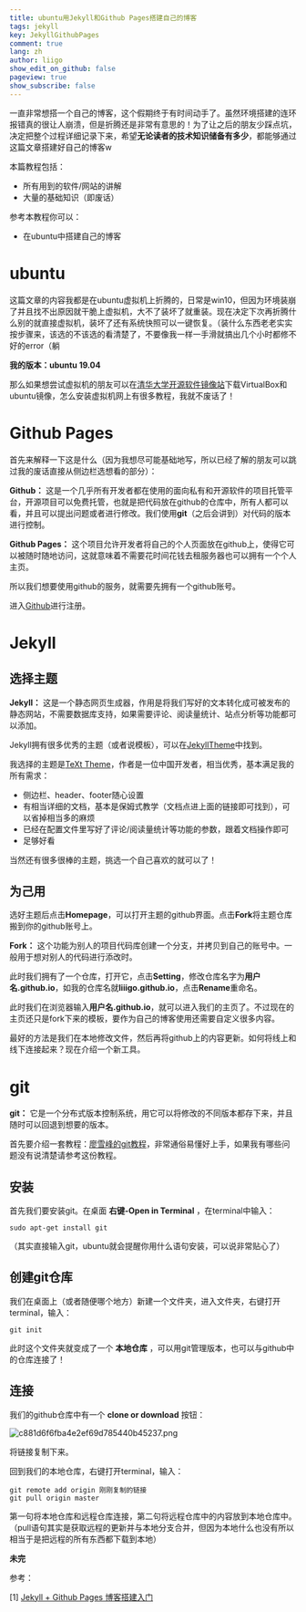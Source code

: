 ```yaml
---
title: ubuntu用Jekyll和Github Pages搭建自己的博客
tags: jekyll
key: JekyllGithubPages
comment: true
lang: zh
author: liigo
show_edit_on_github: false
pageview: true
show_subscribe: false
---
```

一直非常想搭一个自己的博客，这个假期终于有时间动手了。虽然环境搭建的连环报错真的很让人崩溃，但是折腾还是非常有意思的！为了让之后的朋友少踩点坑，决定把整个过程详细记录下来，希望**无论读者的技术知识储备有多少**，都能够通过这篇文章搭建好自己的博客w

<!--more-->

本篇教程包括：
- 所有用到的软件/网站的讲解
- 大量的基础知识（即废话）

参考本教程你可以：
- 在ubuntu中搭建自己的博客

# ubuntu

这篇文章的内容我都是在ubuntu虚拟机上折腾的，日常是win10，但因为环境装崩了并且找不出原因就干脆上虚拟机，大不了装坏了就重装。现在决定下次再折腾什么别的就直接虚拟机，装坏了还有系统快照可以一键恢复。（装什么东西老老实实按步骤来，该选的不该选的看清楚了，不要像我一样一手滑就搞出几个小时都修不好的error（躺

**我的版本：ubuntu 19.04**

那么如果想尝试虚拟机的朋友可以在[清华大学开源软件镜像站](https://mirrors.tuna.tsinghua.edu.cn/)下载VirtualBox和ubuntu镜像，怎么安装虚拟机网上有很多教程，我就不废话了！

# Github Pages

首先来解释一下这是什么（因为我想尽可能基础地写，所以已经了解的朋友可以跳过我的废话直接从侧边栏选想看的部分）：

**Github：** 这是一个几乎所有开发者都在使用的面向私有和开源软件的项目托管平台，开源项目可以免费托管，也就是把代码放在github的仓库中，所有人都可以看，并且可以提出问题或者进行修改。我们使用**git**（之后会讲到）对代码的版本进行控制。

**Github Pages：** 这个项目允许开发者将自己的个人页面放在github上，使得它可以被随时随地访问，这就意味着不需要花时间花钱去租服务器也可以拥有一个个人主页。

所以我们想要使用github的服务，就需要先拥有一个github账号。

进入[Github](https://github.com/)进行注册。

# Jekyll

## 选择主题

**Jekyll：** 这是一个静态网页生成器，作用是将我们写好的文本转化成可被发布的静态网站，不需要数据库支持，如果需要评论、阅读量统计、站点分析等功能都可以添加。

Jekyll拥有很多优秀的主题（或者说模板），可以在[JekyllTheme](http://jekyllthemes.org/)中找到。

我选择的主题是[TeXt Theme](https://tianqi.name/jekyll-TeXt-theme/)，作者是一位中国开发者，相当优秀，基本满足我的所有需求：

- 侧边栏、header、footer随心设置
- 有相当详细的文档，基本是保姆式教学（文档点进上面的链接即可找到），可以省掉相当多的麻烦
- 已经在配置文件里写好了评论/阅读量统计等功能的参数，跟着文档操作即可
- 足够好看

当然还有很多很棒的主题，挑选一个自己喜欢的就可以了！

## 为己用

选好主题后点击**Homepage**，可以打开主题的github界面。点击**Fork**将主题仓库搬到你的github账号上。

**Fork：** 这个功能为别人的项目代码库创建一个分支，并拷贝到自己的账号中。一般用于想对别人的代码进行添改时。

此时我们拥有了一个仓库，打开它，点击**Setting**，修改仓库名字为**用户名.github.io**，如我的仓库名就**liiigo.github.io**，点击**Rename**重命名。

此时我们在浏览器输入**用户名.github.io**，就可以进入我们的主页了。不过现在的主页还只是fork下来的模板，要作为自己的博客使用还需要自定义很多内容。

最好的方法是我们在本地修改文件，然后再将github上的内容更新。如何将线上和线下连接起来？现在介绍一个新工具。

# git

**git：** 它是一个分布式版本控制系统，用它可以将修改的不同版本都存下来，并且随时可以回退到想要的版本。

首先要介绍一套教程：[廖雪峰的git教程](https://www.liaoxuefeng.com/wiki/896043488029600)，非常通俗易懂好上手，如果我有哪些问题没有说清楚请参考这份教程。

## 安装

首先我们要安装git。在桌面 **右键-Open in Terminal** ，在terminal中输入：

```
sudo apt-get install git
```
（其实直接输入git，ubuntu就会提醒你用什么语句安装，可以说非常贴心了）

## 创建git仓库

我们在桌面上（或者随便哪个地方）新建一个文件夹，进入文件夹，右键打开terminal，输入：

```
git init
```
此时这个文件夹就变成了一个 **本地仓库** ，可以用git管理版本，也可以与github中的仓库连接了！

## 连接

我们的github仓库中有一个 **clone or download** 按钮：

![c881d6f6fba4e2ef69d785440b45237.png](https://i.loli.net/2019/08/01/5d41c42c1b59840157.png)

将链接复制下来。

回到我们的本地仓库，右键打开terminal，输入：
```
git remote add origin 刚刚复制的链接
git pull origin master
```
第一句将本地仓库和远程仓库连接，第二句将远程仓库中的内容放到本地仓库中。（pull语句其实是获取远程的更新并与本地分支合并，但因为本地什么也没有所以相当于是把远程的所有东西都下载到本地）


**未完**





参考：

[1] [Jekyll + Github Pages 博客搭建入门](https://www.jianshu.com/p/9f198d5779e6)